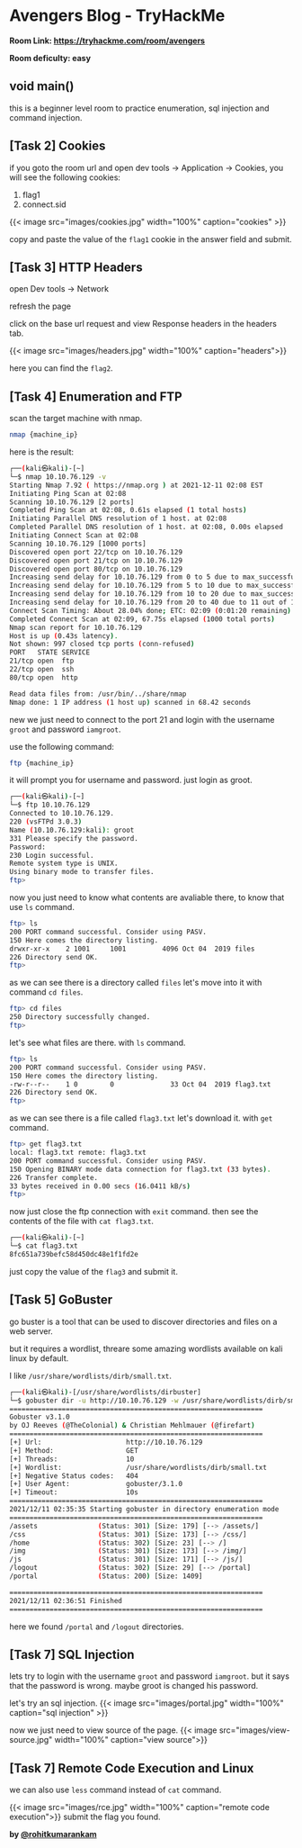 # Avengers Blog - TryHackMe

**Room Link: https://tryhackme.com/room/avengers**

**Room deficulty: easy**


## void main()

this is a beginner level room to practice enumeration, sql injection and command injection.

## [Task 2] Cookies

if you goto the room url and open dev tools -> Application -> Cookies, you will see the following cookies:
1. flag1
2. connect.sid

{{< image src="images/cookies.jpg" width="100%" caption="cookies" >}}

copy and paste the value of the `flag1` cookie in the answer field and submit.

## [Task 3] HTTP Headers

open Dev tools -> Network

refresh the page

click on the base url request and view Response headers in the headers tab.

{{< image src="images/headers.jpg" width="100%" caption="headers">}}

here you can find the `flag2`.

## [Task 4] Enumeration and FTP

scan the target machine with nmap.

```bash
nmap {machine_ip}
```
here is the result:
```bash
┌──(kali㉿kali)-[~]
└─$ nmap 10.10.76.129 -v                                                                                                            130 ⨯
Starting Nmap 7.92 ( https://nmap.org ) at 2021-12-11 02:08 EST
Initiating Ping Scan at 02:08
Scanning 10.10.76.129 [2 ports]
Completed Ping Scan at 02:08, 0.61s elapsed (1 total hosts)
Initiating Parallel DNS resolution of 1 host. at 02:08
Completed Parallel DNS resolution of 1 host. at 02:08, 0.00s elapsed
Initiating Connect Scan at 02:08
Scanning 10.10.76.129 [1000 ports]
Discovered open port 22/tcp on 10.10.76.129
Discovered open port 21/tcp on 10.10.76.129
Discovered open port 80/tcp on 10.10.76.129
Increasing send delay for 10.10.76.129 from 0 to 5 due to max_successful_tryno increase to 4
Increasing send delay for 10.10.76.129 from 5 to 10 due to max_successful_tryno increase to 5
Increasing send delay for 10.10.76.129 from 10 to 20 due to max_successful_tryno increase to 6
Increasing send delay for 10.10.76.129 from 20 to 40 due to 11 out of 14 dropped probes since last increase.
Connect Scan Timing: About 28.04% done; ETC: 02:09 (0:01:20 remaining)
Completed Connect Scan at 02:09, 67.75s elapsed (1000 total ports)
Nmap scan report for 10.10.76.129
Host is up (0.43s latency).
Not shown: 997 closed tcp ports (conn-refused)
PORT   STATE SERVICE
21/tcp open  ftp
22/tcp open  ssh
80/tcp open  http

Read data files from: /usr/bin/../share/nmap
Nmap done: 1 IP address (1 host up) scanned in 68.42 seconds
```
new we just need to connect to the port 21 and login with the username `groot` and password `iamgroot`.

use the following command:
```bash
ftp {machine_ip}
```
it will prompt you for username and password. just login as groot.
```bash
┌──(kali㉿kali)-[~]
└─$ ftp 10.10.76.129
Connected to 10.10.76.129.
220 (vsFTPd 3.0.3)
Name (10.10.76.129:kali): groot
331 Please specify the password.
Password:
230 Login successful.
Remote system type is UNIX.
Using binary mode to transfer files.
ftp>
```
now you just need to know what contents are avaliable there, to know that use `ls` command.
```bash
ftp> ls
200 PORT command successful. Consider using PASV.
150 Here comes the directory listing.
drwxr-xr-x    2 1001     1001         4096 Oct 04  2019 files
226 Directory send OK.
ftp>
```
as we can see there is a directory called `files` let's move into it with command `cd files`.
```bash
ftp> cd files
250 Directory successfully changed.
ftp>
```
let's see what files are there. with `ls` command.
```bash
ftp> ls
200 PORT command successful. Consider using PASV.
150 Here comes the directory listing.
-rw-r--r--    1 0        0              33 Oct 04  2019 flag3.txt
226 Directory send OK.
ftp>
```
as we can see there is a file called `flag3.txt` let's download it. with `get` command.
```bash
ftp> get flag3.txt
local: flag3.txt remote: flag3.txt
200 PORT command successful. Consider using PASV.
150 Opening BINARY mode data connection for flag3.txt (33 bytes).
226 Transfer complete.
33 bytes received in 0.00 secs (16.0411 kB/s)
ftp>
```
now just close the ftp connection with `exit` command. then see the contents of the file with `cat flag3.txt`.
```bash
┌──(kali㉿kali)-[~]
└─$ cat flag3.txt
8fc651a739befc58d450dc48e1f1fd2e
```
just copy the value of the `flag3` and submit it.
## [Task 5] GoBuster
go buster is a tool that can be used to discover directories and files on a web server.

but it requires a wordlist, threare some amazing wordlists available on kali linux by default.

I like `/usr/share/wordlists/dirb/small.txt`.
```bash
┌──(kali㉿kali)-[/usr/share/wordlists/dirbuster]
└─$ gobuster dir -u http://10.10.76.129 -w /usr/share/wordlists/dirb/small.txt
===============================================================
Gobuster v3.1.0
by OJ Reeves (@TheColonial) & Christian Mehlmauer (@firefart)
===============================================================
[+] Url:                     http://10.10.76.129
[+] Method:                  GET
[+] Threads:                 10
[+] Wordlist:                /usr/share/wordlists/dirb/small.txt
[+] Negative Status codes:   404
[+] User Agent:              gobuster/3.1.0
[+] Timeout:                 10s
===============================================================
2021/12/11 02:35:35 Starting gobuster in directory enumeration mode
===============================================================
/assets               (Status: 301) [Size: 179] [--> /assets/]
/css                  (Status: 301) [Size: 173] [--> /css/]
/home                 (Status: 302) [Size: 23] [--> /]
/img                  (Status: 301) [Size: 173] [--> /img/]
/js                   (Status: 301) [Size: 171] [--> /js/]
/logout               (Status: 302) [Size: 29] [--> /portal]
/portal               (Status: 200) [Size: 1409]

===============================================================
2021/12/11 02:36:51 Finished
===============================================================
```
here we found `/portal` and `/logout` directories.
## [Task 7] SQL Injection

lets try to login with the username `groot` and password `iamgroot`.
but it says that the password is wrong. maybe groot is changed his password.

let's try an sql injection.
{{< image src="images/portal.jpg" width="100%" caption="sql injection" >}}

now we just need to view source of the page.
{{< image src="images/view-source.jpg" width="100%" caption="view source">}}
## [Task 7] Remote Code Execution and Linux
we can also use `less` command instead of `cat` command.

{{< image src="images/rce.jpg" width="100%" caption="remote code execution">}}
submit the flag you found.

**by [@rohitkumarankam](https://rohitkumarankam.com)**

